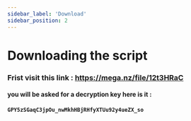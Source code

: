 ```yaml
---
sidebar_label: 'Download'
sidebar_position: 2
---
```


# Downloading the script

### Frist visit this link : https://mega.nz/file/12t3HRaC

#### you will be asked for a decryption key here is it : 

#### ``GPY5zSGaqC3jpOu_nwMkhHBjRHfyXTUu92y4ueZX_so``


